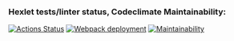 ### Hexlet tests/linter status, Codeclimate Maintainability:
[![Actions Status](https://github.com/SamIvan-ark/frontend-project-11/workflows/hexlet-check/badge.svg)](https://github.com/SamIvan-ark/frontend-project-11/actions) 
[![Webpack deployment](https://github.com/SamIvan-ark/frontend-project-11/actions/workflows/webpack.yml/badge.svg)](https://github.com/SamIvan-ark/frontend-project-11/actions/workflows/webpack.yml)
[![Maintainability](https://api.codeclimate.com/v1/badges/806aca348da8e1ce2eb7/maintainability)](https://codeclimate.com/github/SamIvan-ark/frontend-project-11/maintainability)
